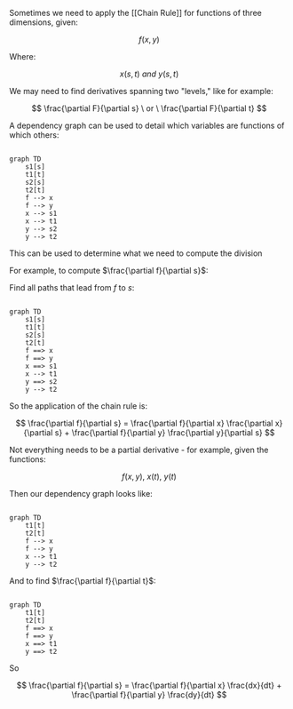 Sometimes we need to apply the [[Chain Rule]] for functions of three dimensions, given:

$$
f(x, y)
$$

Where:

$$
x(s, t) \ and \ y(s, t)
$$

We may need to find derivatives spanning two "levels," like for example:

$$
\frac{\partial F}{\partial s} \ or \ 
\frac{\partial F}{\partial t}
$$

A dependency graph can be used to detail which variables are functions of which others:

```mermaid

graph TD
	s1[s]
	t1[t]
	s2[s]
	t2[t]
	f --> x
	f --> y
	x --> s1
	x --> t1
	y --> s2
	y --> t2
```

This can be used to determine what we need to compute the division

For example, to compute $\frac{\partial f}{\partial s}$:

Find all paths that lead from $f$ to $s$:

```mermaid

graph TD
	s1[s]
	t1[t]
	s2[s]
	t2[t]
	f ==> x
	f ==> y
	x ==> s1
	x --> t1
	y ==> s2
	y --> t2
```

So the application of the chain rule is:

$$
\frac{\partial f}{\partial s} = 
\frac{\partial f}{\partial x} 
\frac{\partial x}{\partial s} 
+
\frac{\partial f}{\partial y} 
\frac{\partial y}{\partial s} 
$$

Not everything needs to be a partial derivative - for example, given the functions:

$$
f(x, y), \ x(t), \  y(t)
$$

Then our dependency graph looks like:

```mermaid

graph TD
	t1[t]
	t2[t]
	f --> x
	f --> y
	x --> t1
	y --> t2
```

And to find $\frac{\partial f}{\partial t}$:
```mermaid

graph TD
	t1[t]
	t2[t]
	f ==> x
	f ==> y
	x ==> t1
	y ==> t2
```
So

$$
\frac{\partial f}{\partial s} = 
\frac{\partial f}{\partial x} 
\frac{dx}{dt} 
+
\frac{\partial f}{\partial y} 
\frac{dy}{dt} 
$$
